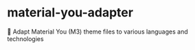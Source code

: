 # material-you-adapter
 🎨 Adapt Material You (M3) theme files to various languages and technologies

